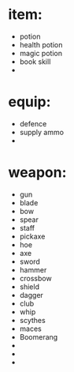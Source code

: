 

# item:
- potion
- health potion
- magic potion
- book skill
- 

# equip:
- defence
- supply ammo
- 

# weapon:
- gun
- blade
- bow
- spear
- staff
- pickaxe
- hoe
- axe
- sword
- hammer
- crossbow
- shield
- dagger
- club
- whip
- scythes
- maces
- Boomerang
- 
- 
- 
